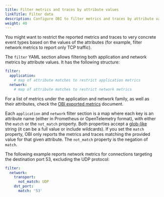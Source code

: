 ```yaml
---
title: Filter metrics and traces by attribute values
linkTitle: Filter data
description: Configure OBI to filter metrics and traces by attribute values.
weight: 40
---
```


You might want to restrict the reported metrics and traces to very concrete
event types based on the values of the attributes (for example, filter network
metrics to report only TCP traffic).

The `filter` YAML section allows filtering both application and network metrics
by attribute values. It has the following structure:

```yaml
filter:
  application:
    # map of attribute matches to restrict application metrics
  network:
    # map of attribute matches to restrict network metrics
```

For a list of metrics under the application and network family, as well as their
attributes, check the [OBI exported metrics](../../metrics/) document.

Each `application` and `network` filter section is a map where each key is an
attribute name (either in Prometheus or OpenTelemetry format), with either the
`match` or the `not_match` property. Both properties accept a
[glob-like](https://github.com/gobwas/glob) string (it can be a full value or
include wildcards). If you set the `match` property, OBI only reports the
metrics and traces matching the provided value for that given attribute. The
`not_match` property is the negation of `match`.

The following example reports network metrics for connections targeting the
destination port 53, excluding the UDP protocol:

```yaml
filter:
  network:
    transport:
      not_match: UDP
    dst_port:
      match: '53'
```
